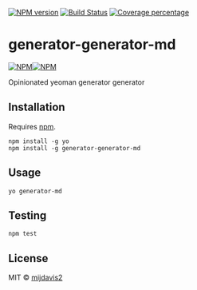[![NPM version][npm-image]][npm-url] 
[![Build Status][travis-image]][travis-url] 
[![Coverage percentage][coveralls-image]][coveralls-url]
 
[comment]: # ([![Codacy Badge][codacy-image]][codacy-url])

# generator-generator-md
 
[![NPM][npm-info-image]][npm-info-url][![NPM](https://nodei.co/npm-dl/generator-generator-md.png?height=3)](https://nodei.co/npm/generator-generator-md/)

Opinionated yeoman generator generator

## Installation

Requires [npm](https://www.npmjs.com/).

```
npm install -g yo
npm install -g generator-generator-md
```

## Usage

```
yo generator-md
```

## Testing

``` 
npm test
```

## License

MIT © [mijdavis2](http://mdavis.io)


[npm-image]: https://badge.fury.io/js/generator-generator-md.svg
[npm-url]: https://npmjs.org/package/generator-generator-md
[travis-image]: https://travis-ci.org/mijdavis2/generator-generator-md.svg?branch=master
[travis-url]: https://travis-ci.org/mijdavis2/generator-generator-md
[coveralls-image]: https://coveralls.io/repos/mijdavis2/generator-generator-md/badge.svg
[coveralls-url]: https://coveralls.io/r/mijdavis2/generator-generator-md
[comment]: # ([codacy-image]: https://api.codacy.com/project/badge/Grade/#)
[codacy-url]: https://www.codacy.com/app/mijdavis2/generator-generator-md?utm_source=github.com&amp;utm_medium=referral&amp;utm_content=mijdavis2/generator-generator-md&amp;utm_campaign=Badge_Grade
[npm-info-image]: https://nodei.co/npm/generator-generator-md.png?downloads=true&downloadRank=true&stars=true
[npm-info-url]: https://nodei.co/npm/generator-generator-md/
